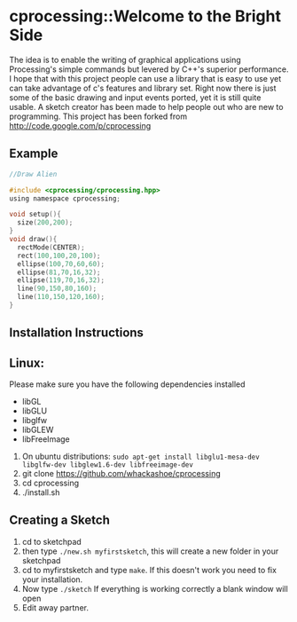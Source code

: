 cprocessing::Welcome to the Bright Side
=======================================

The idea is to enable the writing of graphical applications using Processing's simple commands but levered by C++'s superior performance.
I hope that with this project people can use a library that is easy to use yet can take advantage of c's features and library set.
Right now there is just some of the basic drawing and input events ported, yet it is still quite usable.
A sketch creator has been made to help people out who are new to programming.
This project has been forked from http://code.google.com/p/cprocessing



Example
-------

~~~~.c
//Draw Alien

#include <cprocessing/cprocessing.hpp>
using namespace cprocessing;

void setup(){
  size(200,200);
}
void draw(){
  rectMode(CENTER);
  rect(100,100,20,100);
  ellipse(100,70,60,60);
  ellipse(81,70,16,32); 
  ellipse(119,70,16,32); 
  line(90,150,80,160);
  line(110,150,120,160);
}
~~~~




Installation Instructions
-------------------------

## Linux:

Please make sure you have the following dependencies installed


* libGL
* libGLU
* libglfw
* libGLEW
* libFreeImage

1. On ubuntu distributions: `sudo apt-get install libglu1-mesa-dev libglfw-dev libglew1.6-dev libfreeimage-dev`
2. git clone https://github.com/whackashoe/cprocessing
3. cd cprocessing
4. ./install.sh



Creating a Sketch
-----------------

1. cd to sketchpad
2. then type `./new.sh myfirstsketch`, this will create a new folder in your sketchpad
3. cd to myfirstsketch and type `make`. If this doesn't work you need to fix your installation.
4. Now type `./sketch` If everything is working correctly a blank window will open
5. Edit away partner.
